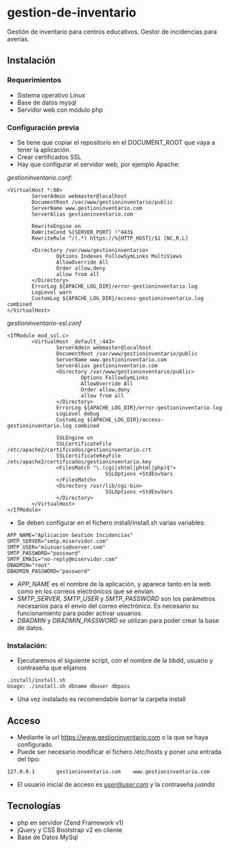 # gestion-de-inventario
Gestión de inventario para centros educativos. Gestor de incidencias para averías.

## Instalación
### Requerimientos
- Sistema operativo Linux
- Base de datos mysql 
- Servidor web con módulo php
### Configuración previa
- Se tiene que copiar el repositorio en el DOCUMENT_ROOT que vaya a tener la aplicación.
- Crear certificados SSL
- Hay que configurar el servidor web, por ejemplo Apache:

*gestioninventario.conf*:
```
<VirtualHost *:80>
        ServerAdmin webmaster@localhost
        DocumentRoot /var/www/gestioninventario/public
        ServerName www.gestioninventario.com
        ServerAlias gestioninventario.com

        RewriteEngine on
        ReWriteCond %{SERVER_PORT} !^443$
        RewriteRule ^/(.*) https://%{HTTP_HOST}/$1 [NC,R,L]

        <Directory /var/www/gestioninventario>
                Options Indexes FollowSymLinks MultiViews
                AllowOverride All
                Order allow,deny
                allow from all
        </Directory>
        ErrorLog ${APACHE_LOG_DIR}/error-gestioninventario.log
        LogLevel warn
        CustomLog ${APACHE_LOG_DIR}/access-gestioninventario.log combined
</VirtualHost>
```

*gestioninventario-ssl.conf*
```
<IfModule mod_ssl.c>
        <VirtualHost _default_:443>
                ServerAdmin webmaster@localhost
                DocumentRoot /var/www/gestioninventario/public
                ServerName www.gestioninventario.com
                ServerAlias gestioninventario.com
                <Directory /var/www/gestioninventario/public>
                        Options FollowSymLinks
                        AllowOverride All
                        Order allow,deny
                        allow from all
                </Directory>
                ErrorLog ${APACHE_LOG_DIR}/error-gestioninventario.log
                LogLevel debug
                CustomLog ${APACHE_LOG_DIR}/access-gestioninventario.log combined

                SSLEngine on
                SSLCertificateFile      /etc/apache2/certificados/gestioninventario.crt
                SSLCertificateKeyFile /etc/apache2/certificados/gestioninventario.key
                <FilesMatch "\.(cgi|shtml|phtml|php)$">
                                SSLOptions +StdEnvVars
                </FilesMatch>
                <Directory /usr/lib/cgi-bin>
                                SSLOptions +StdEnvVars
                </Directory>
        </VirtualHost>
</IfModule>
```
- Se deben configurar en el fichero install/install.sh varias variables:

```
APP_NAME="Aplicación Gestión Incidencias"
SMTP_SERVER="smtp.miservidor.com"
SMTP_USER="miusuario@server.com"
SMTP_PASSWORD="passowrd"
SMTP_EMAIL="no-reply@miservidor.com"
DBADMIN="root"
DBADMIN_PASSWORD="password"
```
- *APP_NAME* es el nombre de la aplicación, y aparece tanto en la web como en los correos electrónicos que se envían.
- *SMTP_SERVER*, *SMTP_USER* y *SMTP_PASSWORD* son los parámetros necesarios para el envío del correo electrónico. Es necesario su funcionamiento para poder activar usuarios.
- *DBADMIN* y *DBADMIN_PASSWORD* se utilizan para poder crear la base de datos.

### Instalación:
- Ejecutaremos el siguiente script, con el nombre de la bbdd, usuario y contraseña que elijamos
```
.install/install.sh
Usage: ./install.sh dbname dbuser dbpass
```

- Una vez instalado es recomendable borrar la carpeta install

## Acceso
- Mediante la url https://www.gestioninventario.com o la que se haya configurado.
- Puede ser necesario modificar el fichero /etc/hosts y poner una entrada del tipo:
```
127.0.0.1       gestioninventario.com    www.gestioninventario.com
```
- El usuario inicial de acceso es *user@user.com* y la contraseña *juanda*

## Tecnologías
- php en servidor (Zend Framework v1)
- jQuery y CSS Bootstrap v2 en cliente
- Base de Datos MySql
